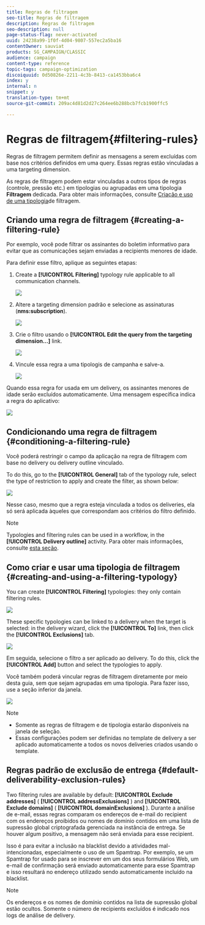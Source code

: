```yaml
---
title: Regras de filtragem
seo-title: Regras de filtragem
description: Regras de filtragem
seo-description: null
page-status-flag: never-activated
uuid: 24238a99-1f0f-4d04-9807-557ec2a5ba16
contentOwner: sauviat
products: SG_CAMPAIGN/CLASSIC
audience: campaign
content-type: reference
topic-tags: campaign-optimization
discoiquuid: 0d50826e-2211-4c3b-8413-ca1453bba6c4
index: y
internal: n
snippet: y
translation-type: tm+mt
source-git-commit: 209ac4d81d2d27c264ee6b288bcb7fcb1900ffc5

---
```



# Regras de filtragem{#filtering-rules}

Regras de filtragem permitem definir as mensagens a serem excluídas com base nos critérios definidos em uma query. Essas regras estão vinculadas a uma targeting dimension.

As regras de filtragem podem estar vinculadas a outros tipos de regras (controle, pressão etc.) em tipologias ou agrupadas em uma tipologia **Filtragem** dedicada. Para obter mais informações, consulte [Criação e uso de uma tipologia](#creating-and-using-a-filtering-typology)de filtragem.

## Criando uma regra de filtragem {#creating-a-filtering-rule}

Por exemplo, você pode filtrar os assinantes do boletim informativo para evitar que as comunicações sejam enviadas a recipients menores de idade.

Para definir esse filtro, aplique as seguintes etapas:

1. Create a **[!UICONTROL Filtering]** typology rule applicable to all communication channels.

   ![](assets/campaign_opt_create_filter_01.png)

1. Altere a targeting dimension padrão e selecione as assinaturas (**nms:subscription**).

   ![](assets/campaign_opt_create_filter_02.png)

1. Crie o filtro usando o **[!UICONTROL Edit the query from the targeting dimension...]** link.

   ![](assets/campaign_opt_create_filter_03.png)

1. Vincule essa regra a uma tipologis de campanha e salve-a.

   ![](assets/campaign_opt_create_filter_04.png)

Quando essa regra for usada em um delivery, os assinantes menores de idade serão excluídos automaticamente. Uma mensagem específica indica a regra do aplicativo:

![](assets/campaign_opt_create_filter_05.png)

## Condicionando uma regra de filtragem {#conditioning-a-filtering-rule}

Você poderá restringir o campo da aplicação na regra de filtragem com base no delivery ou delivery outline vinculado.

To do this, go to the **[!UICONTROL General]** tab of the typology rule, select the type of restriction to apply and create the filter, as shown below:

![](assets/campaign_opt_create_filter_06.png)

Nesse caso, mesmo que a regra esteja vinculada a todos os deliveries, ela só será aplicada àqueles que correspondam aos critérios do filtro definido.

>[!NOTE]
>
>Typologies and filtering rules can be used in a workflow, in the **[!UICONTROL Delivery outline]** activity. Para obter mais informações, consulte [esta seção](../../workflow/using/delivery-outline.md).

## Como criar e usar uma tipologia de filtragem {#creating-and-using-a-filtering-typology}

You can create **[!UICONTROL Filtering]** typologies: they only contain filtering rules.

![](assets/campaign_opt_create_typo_filtering.png)

These specific typologies can be linked to a delivery when the target is selected: in the delivery wizard, click the **[!UICONTROL To]** link, then click the **[!UICONTROL Exclusions]** tab.

![](assets/campaign_opt_apply_typo_filtering.png)

Em seguida, selecione o filtro a ser aplicado ao delivery. To do this, click the **[!UICONTROL Add]** button and select the typologies to apply.

Você também poderá vincular regras de filtragem diretamente por meio desta guia, sem que sejam agrupadas em uma tipologia. Para fazer isso, use a seção inferior da janela.

![](assets/campaign_opt_select_typo_filtering.png)

>[!NOTE]
>
>* Somente as regras de filtragem e de tipologia estarão disponíveis na janela de seleção.
>* Essas configurações podem ser definidas no template de delivery a ser aplicado automaticamente a todos os novos deliveries criados usando o template.
>



## Regras padrão de exclusão de entrega {#default-deliverability-exclusion-rules}

Two filtering rules are available by default: **[!UICONTROL Exclude addresses]** ( **[!UICONTROL addressExclusions]** ) and **[!UICONTROL Exclude domains]** ( **[!UICONTROL domainExclusions]** ). Durante a análise de e-mail, essas regras comparam os endereços de e-mail do recipient com os endereços proibidos ou nomes de domínio contidos em uma lista de supressão global criptografada gerenciada na instância de entrega. Se houver algum positivo, a mensagem não será enviada para esse recipient.

Isso é para evitar a inclusão na blacklist devido a atividades mal-intencionadas, especialmente o uso de um Spamtrap. Por exemplo, se um Spamtrap for usado para se inscrever em um dos seus formulários Web, um e-mail de confirmação será enviado automaticamente para esse Spamtrap e isso resultará no endereço utilizado sendo automaticamente incluído na blacklist.

>[!NOTE]
>
>Os endereços e os nomes de domínio contidos na lista de supressão global estão ocultos. Somente o número de recipients excluídos é indicado nos logs de análise de delivery.

